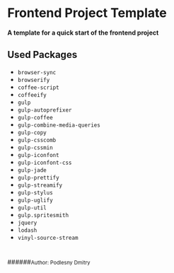 # Frontend Project Template

**A template for a quick start of the frontend project**

## Used Packages

* `browser-sync`
* `browserify`
* `coffee-script`
* `coffeeify`
* `gulp`
* `gulp-autoprefixer`
* `gulp-coffee`
* `gulp-combine-media-queries`
* `gulp-copy`
* `gulp-csscomb`
* `gulp-cssmin`
* `gulp-iconfont`
* `gulp-iconfont-css`
* `gulp-jade`
* `gulp-prettify`
* `gulp-streamify`
* `gulp-stylus`
* `gulp-uglify`
* `gulp-util`
* `gulp.spritesmith`
* `jquery`
* `lodash`
* `vinyl-source-stream`

# 

######<small>Author: Podlesny Dmitry</small>
